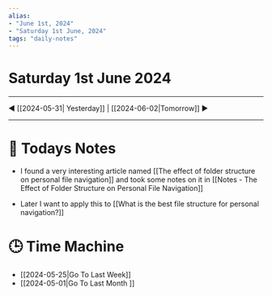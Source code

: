```yaml
---
alias: 
- "June 1st, 2024"
- "Saturday 1st June, 2024"
tags: "daily-notes"
---
```

# Saturday 1st June 2024

---

◀ [[2024-05-31| Yesterday]] | [[2024-06-02|Tomorrow]] ▶

---

# 📝 Todays Notes


- I found a very interesting article named [[The effect of folder structure on personal file navigation]] and took some notes on it in [[Notes - The Effect of Folder Structure on Personal File Navigation]]

- Later I want to apply this to [[What is the best file structure for personal navigation?]]

# 🕒 Time Machine

- [[2024-05-25|Go To Last Week]] 
- [[2024-05-01|Go To Last Month ]] 